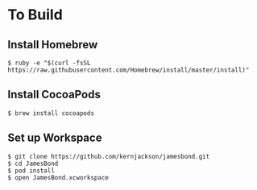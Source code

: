 # To Build

## Install Homebrew
```
$ ruby -e "$(curl -fsSL https://raw.githubusercontent.com/Homebrew/install/master/install)"
```
## Install CocoaPods
```
$ brew install cocoapods
```
## Set up Workspace
```
$ git clone https://github.com/kernjackson/jamesbond.git
$ cd JamesBond
$ pod install
$ open JamesBond.xcworkspace
```

